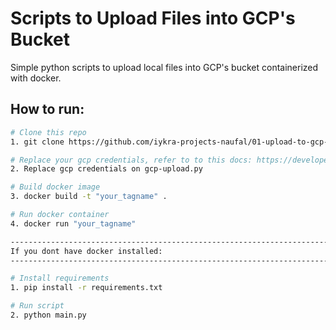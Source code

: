 # Scripts to Upload Files into GCP's Bucket
Simple python scripts to upload local files into GCP's bucket containerized with docker.

## How to run:
```bash
# Clone this repo
1. git clone https://github.com/iykra-projects-naufal/01-upload-to-gcp-buckets.git

# Replace your gcp credentials, refer to to this docs: https://developers.google.com/workspace/guides/create-credentials
2. Replace gcp credentials on gcp-upload.py

# Build docker image
3. docker build -t "your_tagname" .

# Run docker container
4. docker run "your_tagname"

-----------------------------------------------------------------------------------------------------
If you dont have docker installed:
-----------------------------------------------------------------------------------------------------

# Install requirements
1. pip install -r requirements.txt

# Run script
2. python main.py
```
